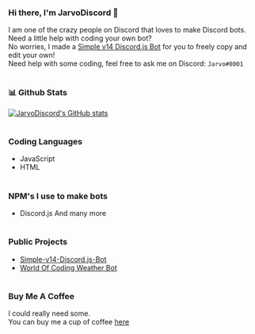 ### Hi there, I'm JarvoDiscord 👋
I am one of the crazy people on Discord that loves to make Discord bots.
<br>
Need a little help with coding your own bot?
<br>
No worries, I made a [Simple v14 Discord.js Bot](https://github.com/JarvoDiscord/Simple-v14-Discord.js-Bot) for you to freely copy and edit your own!
<br>
Need help with some coding, feel free to ask me on Discord: `Jarvo#0001`

#

### 📊 Github Stats
[![JarvoDiscord's GitHub stats](https://github-readme-stats.vercel.app/api?username=JarvoDiscord&show_icons=true&theme=onedark)](https://github-readme-stats.vercel.app/api?username=JarvoDiscord&show_icons=true&theme=onedark)

#

### Coding Languages
- JavaScript
- HTML

#

### NPM's I use to make bots
- Discord.js
And many more

#

### Public Projects
- [Simple-v14-Discord.js-Bot](https://github.com/JarvoDiscord/Simple-v14-Discord.js-Bot)
- [World Of Coding Weather Bot](https://github.com/World-of-Coding)

#

### Buy Me A Coffee
I could really need some.
<br>
You can buy me a cup of coffee [here](https://www.buymeacoffee.com/jarvodiscord)
